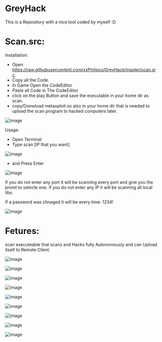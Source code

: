 # GreyHack

This is a Repository with a nice tool coded by myself :D

# Scan.src:

 Installation:

- Open https://raw.githubusercontent.com/xxPhilipxx/GreyHack/master/scan.src.
- Copy all the Code.
- In Game Open the CodeEditor
- Paste all Code in The CodeEditor
- click on the play Button and save the executable in your home dir as scan.
- copy/Donwload metaxploit.so also in your home dir that is needed to upload the scan program to hacked computers later.

![image](https://user-images.githubusercontent.com/40504143/189523708-e1358f81-c1fe-4a80-879c-72cad9192510.png)

 Usage: 
 
 - Open Terminal
 - Type scan [IP that you want]
 
 ![image](https://user-images.githubusercontent.com/40504143/189523798-24c629dd-1756-4ca6-a026-facfd96efddb.png)

 - and Press Enter
 
 ![image](https://user-images.githubusercontent.com/40504143/189523856-c0d6f41e-03c9-4c24-8b9c-4971d26b3f94.png)

 If you do not enter any port it will be scanning every port and give you the promt to selecte one.
 If you do not enter any IP it will be scanning all local libs.
 
 If a password was chnaged it will be every time: 1234!
 
 ![image](https://user-images.githubusercontent.com/40504143/189524248-bb70d42f-caba-4063-a19d-e74952fcbc32.png)

 
# Fetures:
  scan executeable that scans and Hacks fully Autonomously and can Upload itself to Remote Client.
  
  ![image](https://user-images.githubusercontent.com/40504143/189524106-607ec0a0-f2d8-439f-b048-37632d46b1ee.png)
  
  ![image](https://user-images.githubusercontent.com/40504143/189524119-31866a4e-96be-4f3d-a966-4b1fd01d9b1b.png)

  ![image](https://user-images.githubusercontent.com/40504143/189524125-c235f04f-2236-48a0-9445-5e5424b7c405.png)

  ![image](https://user-images.githubusercontent.com/40504143/189524131-18a24fc7-15ca-448d-be22-e57c60903a78.png)

  ![image](https://user-images.githubusercontent.com/40504143/189524147-c61cabc7-641c-45fe-9f5d-ae4ca01e924a.png)

  ![image](https://user-images.githubusercontent.com/40504143/189524154-d5c82076-c551-4980-b6cf-94792e05ad5a.png)

  ![image](https://user-images.githubusercontent.com/40504143/189524165-5ea84255-d68e-4ad4-89c3-1ddda70f51d2.png)
  
  ![image](https://user-images.githubusercontent.com/40504143/189524173-e92a5379-9f34-4c1d-940b-fe02e55ff63b.png)

  ![image](https://user-images.githubusercontent.com/40504143/189524180-89656ada-bfc7-4c1c-ae6e-699314c6692e.png)
  
  
  
